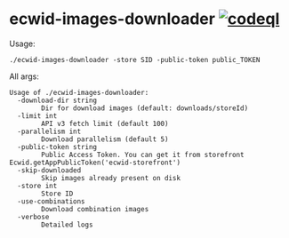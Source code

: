 # ecwid-images-downloader [![codeql](https://github.com/turchenkoalex/ecwid-images-downloader/actions/workflows/codeql.yml/badge.svg)](https://github.com/turchenkoalex/ecwid-images-downloader/actions/workflows/codeql.yml)

Usage:
```shell
./ecwid-images-downloader -store SID -public-token public_TOKEN
```

All args:
```shell
Usage of ./ecwid-images-downloader:
  -download-dir string
    	Dir for download images (default: downloads/storeId)
  -limit int
    	API v3 fetch limit (default 100)
  -parallelism int
    	Download parallelism (default 5)
  -public-token string
    	Public Access Token. You can get it from storefront Ecwid.getAppPublicToken('ecwid-storefront')
  -skip-downloaded
    	Skip images already present on disk
  -store int
    	Store ID
  -use-combinations
    	Download combination images
  -verbose
    	Detailed logs
```

